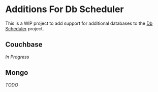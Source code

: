 # Additions For Db Scheduler

This is a WIP project to add support for additional databases to the [Db Scheduler](https://github.com/kagkarlsson/db-scheduler) project.

## Couchbase

_In Progress_

## Mongo

_TODO_
